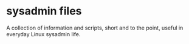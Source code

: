 # sysadmin files

A collection of information and scripts, short and to the point, useful in everyday Linux sysadmin life.


